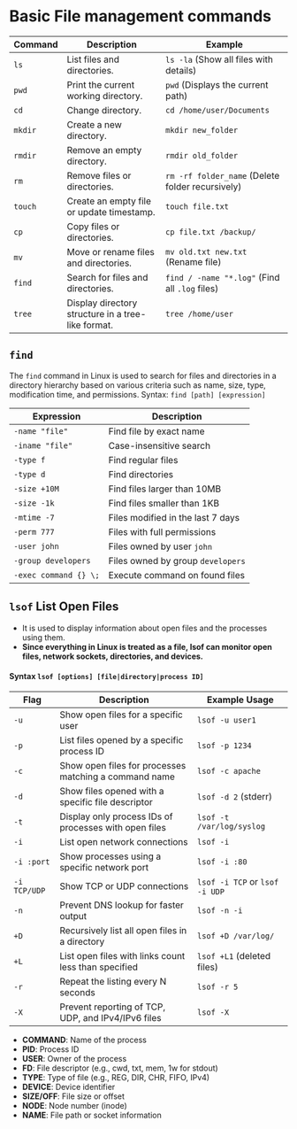 # Basic File management commands

| Command  | Description | Example |
|----------|------------|---------|
| `ls`     | List files and directories. | `ls -la` (Show all files with details) |
| `pwd`    | Print the current working directory. | `pwd` (Displays the current path) |
| `cd`     | Change directory. | `cd /home/user/Documents` |
| `mkdir`  | Create a new directory. | `mkdir new_folder` |
| `rmdir`  | Remove an empty directory. | `rmdir old_folder` |
| `rm`     | Remove files or directories. | `rm -rf folder_name` (Delete folder recursively) |
| `touch`  | Create an empty file or update timestamp. | `touch file.txt` |
| `cp`     | Copy files or directories. | `cp file.txt /backup/` |
| `mv`     | Move or rename files and directories. | `mv old.txt new.txt` (Rename file) |
| `find`   | Search for files and directories. | `find / -name "*.log"` (Find all `.log` files) |
| `tree`   | Display directory structure in a tree-like format. | `tree /home/user` |


## `find`
The `find` command in Linux is used to search for files and directories in a directory hierarchy based on various criteria such as name, size, type, modification time, and permissions.
Syntax: `find [path] [expression]`

| Expression               | Description                                      |
|--------------------------|--------------------------------------------------|
| `-name "file"`           | Find file by exact name                          |
| `-iname "file"`          | Case-insensitive search                          |
| `-type f`                | Find regular files                               |
| `-type d`                | Find directories                                 |
| `-size +10M`             | Find files larger than 10MB                      |
| `-size -1k`              | Find files smaller than 1KB                      |
| `-mtime -7`              | Files modified in the last 7 days                |
| `-perm 777`              | Files with full permissions                      |
| `-user john`             | Files owned by user `john`                       |
| `-group developers`      | Files owned by group `developers`                |
| `-exec command {} \;`    | Execute command on found files                   |

## `lsof` List Open Files
- It is used to display information about open files and the processes using them. 
- **Since everything in Linux is treated as a file, lsof can monitor open files, network sockets, directories, and devices.**
#### Syntax `lsof [options] [file|directory|process ID]`

| Flag      | Description                                           | Example Usage                     |
|-----------|-------------------------------------------------------|-----------------------------------|
| `-u`      | Show open files for a specific user                   | `lsof -u user1`                   |
| `-p`      | List files opened by a specific process ID            | `lsof -p 1234`                    |
| `-c`      | Show open files for processes matching a command name | `lsof -c apache`                  |
| `-d`      | Show files opened with a specific file descriptor     | `lsof -d 2` (stderr)              |
| `-t`      | Display only process IDs of processes with open files | `lsof -t /var/log/syslog`         |
| `-i`      | List open network connections                         | `lsof -i`                         |
| `-i :port`| Show processes using a specific network port          | `lsof -i :80`                     |
| `-i TCP/UDP` | Show TCP or UDP connections                        | `lsof -i TCP` or `lsof -i UDP`    |
| `-n`      | Prevent DNS lookup for faster output                  | `lsof -n -i`                      |
| `+D`      | Recursively list all open files in a directory        | `lsof +D /var/log/`               |
| `+L`      | List open files with links count less than specified  | `lsof +L1` (deleted files)        |
| `-r`      | Repeat the listing every N seconds                    | `lsof -r 5`                       |
| `-X`      | Prevent reporting of TCP, UDP, and IPv4/IPv6 files    | `lsof -X`                         |

- **COMMAND**: Name of the process
- **PID**: Process ID
- **USER**: Owner of the process
- **FD**: File descriptor (e.g., cwd, txt, mem, 1w for stdout)
- **TYPE**: Type of file (e.g., REG, DIR, CHR, FIFO, IPv4)
- **DEVICE**: Device identifier
- **SIZE/OFF**: File size or offset
- **NODE**: Node number (inode)
- **NAME**: File path or socket information